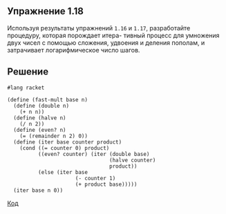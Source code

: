 ## Упражнение 1.18

Используя результаты упражнений `1.16` и `1.17`, разработайте процедуру, которая порождает итера- тивный процесс для умножения двух чисел с помощью сложения, удвоения и деления пополам, и затрачивает логарифмическое число шагов.

## Решение

```racket
#lang racket

(define (fast-mult base n)
  (define (double n)
    (+ n n))
  (define (halve n)
    (/ n 2))
  (define (even? n)
    (= (remainder n 2) 0))
  (define (iter base counter product)
    (cond ((= counter 0) product)
          ((even? counter) (iter (double base)
                                 (halve counter)
                                 product))
          (else (iter base
                      (- counter 1)
                      (+ product base)))))
  (iter base n 0))
```
[Код](../../src/ch01/1-18.rkt)
